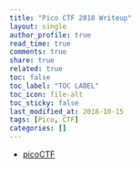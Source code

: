 ```yaml
---
title: "Pico CTF 2018 Writeup"
layout: single
author_profile: true
read_time: true
comments: true
share: true
related: true
toc: false
toc_label: "TOC LABEL"
toc_icon: file-alt
toc_sticky: false
last_modified_at: 2018-10-15
tags: [Pico, CTF]
categories: []
---
```


* [picoCTF](https://github.com/DATDA/main/blob/master/presentations/picoCTF.pdf)